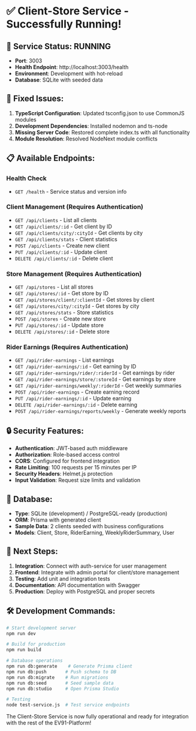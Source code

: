 # ✅ Client-Store Service - Successfully Running!

## 🚀 **Service Status: RUNNING**
- **Port**: 3003
- **Health Endpoint**: http://localhost:3003/health
- **Environment**: Development with hot-reload
- **Database**: SQLite with seeded data

## 🔧 **Fixed Issues:**
1. **TypeScript Configuration**: Updated tsconfig.json to use CommonJS modules
2. **Development Dependencies**: Installed nodemon and ts-node
3. **Missing Server Code**: Restored complete index.ts with all functionality
4. **Module Resolution**: Resolved NodeNext module conflicts

## 📋 **Available Endpoints:**

### **Health Check**
- `GET /health` - Service status and version info

### **Client Management** (Requires Authentication)
- `GET /api/clients` - List all clients
- `GET /api/clients/:id` - Get client by ID
- `GET /api/clients/city/:cityId` - Get clients by city
- `GET /api/clients/stats` - Client statistics
- `POST /api/clients` - Create new client
- `PUT /api/clients/:id` - Update client
- `DELETE /api/clients/:id` - Delete client

### **Store Management** (Requires Authentication)
- `GET /api/stores` - List all stores
- `GET /api/stores/:id` - Get store by ID
- `GET /api/stores/client/:clientId` - Get stores by client
- `GET /api/stores/city/:cityId` - Get stores by city
- `GET /api/stores/stats` - Store statistics
- `POST /api/stores` - Create new store
- `PUT /api/stores/:id` - Update store
- `DELETE /api/stores/:id` - Delete store

### **Rider Earnings** (Requires Authentication)
- `GET /api/rider-earnings` - List earnings
- `GET /api/rider-earnings/:id` - Get earning by ID
- `GET /api/rider-earnings/rider/:riderId` - Get earnings by rider
- `GET /api/rider-earnings/store/:storeId` - Get earnings by store
- `GET /api/rider-earnings/weekly/:riderId` - Get weekly summaries
- `POST /api/rider-earnings` - Create earning record
- `PUT /api/rider-earnings/:id` - Update earning
- `DELETE /api/rider-earnings/:id` - Delete earning
- `POST /api/rider-earnings/reports/weekly` - Generate weekly reports

## 🔒 **Security Features:**
- **Authentication**: JWT-based auth middleware
- **Authorization**: Role-based access control
- **CORS**: Configured for frontend integration
- **Rate Limiting**: 100 requests per 15 minutes per IP
- **Security Headers**: Helmet.js protection
- **Input Validation**: Request size limits and validation

## 💾 **Database:**
- **Type**: SQLite (development) / PostgreSQL-ready (production)
- **ORM**: Prisma with generated client
- **Sample Data**: 2 clients seeded with business configurations
- **Models**: Client, Store, RiderEarning, WeeklyRiderSummary, User

## 🎯 **Next Steps:**
1. **Integration**: Connect with auth-service for user management
2. **Frontend**: Integrate with admin portal for client/store management
3. **Testing**: Add unit and integration tests
4. **Documentation**: API documentation with Swagger
5. **Production**: Deploy with PostgreSQL and proper secrets

## 🛠️ **Development Commands:**
```bash
# Start development server
npm run dev

# Build for production
npm run build

# Database operations
npm run db:generate    # Generate Prisma client
npm run db:push       # Push schema to DB
npm run db:migrate    # Run migrations
npm run db:seed       # Seed sample data
npm run db:studio     # Open Prisma Studio

# Testing
node test-service.js  # Test service endpoints
```

The Client-Store Service is now fully operational and ready for integration with the rest of the EV91-Platform!
